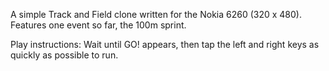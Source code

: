 A simple Track and Field clone written for the Nokia 6260 (320 x 480).
Features one event so far, the 100m sprint.

Play instructions: Wait until GO! appears, then tap the left and right keys as
quickly as possible to run.